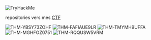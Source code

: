  <img src="https://tryhackme-badges.s3.amazonaws.com/elone.png" alt="TryHackMe">

 repositories vers mes [CTF](https://github.com/ellidaan/Tryhackme/tree/main)



![THM-YBSY73ZOHF](https://github.com/ellidaan/ellidaan/assets/91463983/d57dad35-89e3-435f-9abd-ea3ebab16030)
![THM-FAFIAUE9LR](https://github.com/ellidaan/ellidaan/assets/91463983/f73c67b6-2004-487e-b1f1-f382aef713f8)
![THM-TMYMH9UFFA](https://github.com/ellidaan/ellidaan/assets/91463983/746f57eb-0a03-42e4-9d69-0ae1205c424d)
![THM-MGHFOZ0751](https://github.com/ellidaan/ellidaan/assets/91463983/90b87a9d-7209-4adc-aea1-d5efb2c17421)
![THM-RQQUSW5VRM](https://github.com/ellidaan/ellidaan/assets/91463983/20219d7b-5e50-4dcd-9470-1d591330657a)
